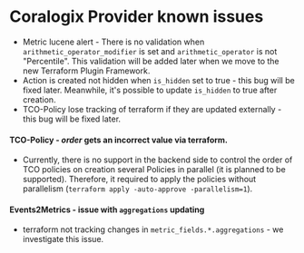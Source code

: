 # Coralogix Provider known issues

* Metric lucene alert - There is no validation when `arithmetic_operator_modifier` is set and `arithmetic_operator` is
  not "Percentile". This validation will be added later when we move to the new Terraform Plugin Framework.
* Action is created not hidden when `is_hidden` set to true - this bug will be fixed later. Meanwhile, it's possible to
  update `is_hidden` to true after creation.
* TCO-Policy lose tracking of terraform if they are updated externally - this bug will be fixed later.

#### TCO-Policy - _order_ gets an incorrect value via terraform.

* Currently, there is no support in the backend side to control the order of TCO policies on creation several Policies in parallel (it is planned to be supported).
Therefore, it required to apply the policies without parallelism (`terraform apply -auto-approve -parallelism=1`).

#### Events2Metrics - issue with `aggregations` updating

* terraform not tracking changes in `metric_fields.*.aggregations` - we investigate this issue.